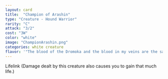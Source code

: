```yaml
---
layout: card
title:  "Champion of Arashin"
type: "Creature - Hound Warrior"
rarity: "C"
attack: "3/2"
cost: "3W"
color: "white"
image: "ChampionArashin.png"
categories: white creature
flavor: '"The blood of the Dromoka and the blood in my veins are the same."'
---
```


Lifelink (Damage dealt by this creature also causes you to gain that much life.)